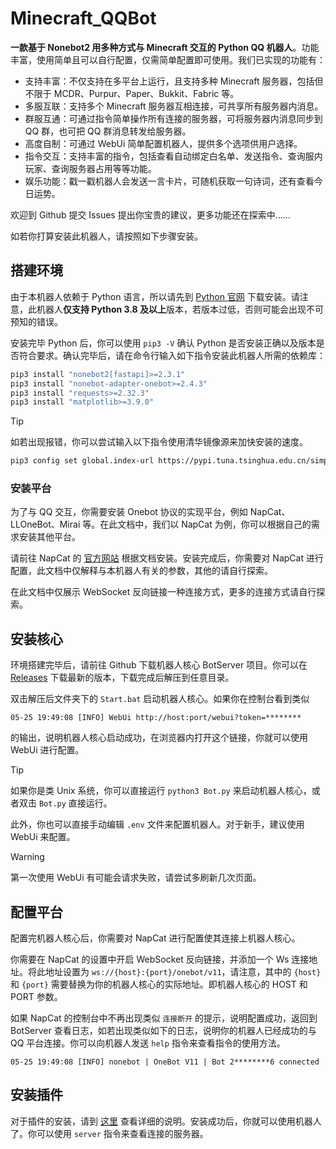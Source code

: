 # Minecraft_QQBot

**一款基于 Nonebot2 用多种方式与 Minecraft 交互的 Python QQ 机器人**。功能丰富，使用简单且可以自行配置，仅需简单配置即可使用。我们已实现的功能有：

- 支持丰富：不仅支持在多平台上运行，且支持多种 Minecraft 服务器，包括但不限于 MCDR、Purpur、Paper、Bukkit、Fabric 等。
- 多服互联：支持多个 Minecraft 服务器互相连接，可共享所有服务器内消息。
- 群服互通：可通过指令简单操作所有连接的服务器，可将服务器内消息同步到 QQ 群，也可把 QQ 群消息转发给服务器。
- 高度自制：可通过 WebUi 简单配置机器人，提供多个选项供用户选择。
- 指令交互：支持丰富的指令，包括查看自动绑定白名单、发送指令、查询服内玩家、查询服务器占用等等功能。
- 娱乐功能：戳一戳机器人会发送一言卡片，可随机获取一句诗词，还有查看今日运势。

欢迎到 Github 提交 Issues 提出你宝贵的建议，更多功能还在探索中……

如若你打算安装此机器人，请按照如下步骤安装。

## 搭建环境

由于本机器人依赖于 Python 语言，所以请先到 [Python 官网](https://www.python.org/downloads/) 下载安装。请注意，此机器人**仅支持 Python 3.8 及以上**版本，若版本过低，否则可能会出现不可预知的错误。

安装完毕 Python 后，你可以使用 `pip3 -V` 确认 Python 是否安装正确以及版本是否符合要求。确认完毕后，请在命令行输入如下指令安装此机器人所需的依赖库：

```bash
pip3 install "nonebot2[fastapi]>=2.3.1"
pip3 install "nonebot-adapter-onebot>=2.4.3"
pip3 install "requests>=2.32.3"
pip3 install "matplotlib>=3.9.0"
```

> [!TIP]
> 如若出现报错，你可以尝试输入以下指令使用清华镜像源来加快安装的速度。
> ```bash
> pip3 config set global.index-url https://pypi.tuna.tsinghua.edu.cn/simple
> ```

### 安装平台

为了与 QQ 交互，你需要安装 Onebot 协议的实现平台，例如 NapCat、LLOneBot、Mirai 等。在此文档中，我们以 NapCat 为例，你可以根据自己的需求安装其他平台。

请前往 NapCat 的 [官方网站](https://napneko.github.io/zh-CN/) 根据文档安装。安装完成后，你需要对 NapCat 进行配置，此文档中仅解释与本机器人有关的参数，其他的请自行探索。

在此文档中仅展示 WebSocket 反向链接一种连接方式，更多的连接方式请自行探索。

## 安装核心

环境搭建完毕后，请前往 Github 下载机器人核心 BotServer 项目。你可以在 [Releases](https://github.com/Minecraft-QQBot/BotServer/releases) 下载最新的版本，下载完成后解压到任意目录。

双击解压后文件夹下的 `Start.bat` 启动机器人核心。如果你在控制台看到类似

```log
05-25 19:49:08 [INFO] WebUi http://host:port/webui?token=********
```

的输出，说明机器人核心启动成功，在浏览器内打开这个链接，你就可以使用 WebUi 进行配置。

> [!TIP]
> 如果你是类 Unix 系统，你可以直接运行 `python3 Bot.py` 来启动机器人核心，或者双击 `Bot.py` 直接运行。

此外，你也可以直接手动编辑 `.env` 文件来配置机器人。对于新手，建议使用 WebUi 来配置。

> [!WARNING]
> 第一次使用 WebUi 有可能会请求失败，请尝试多刷新几次页面。

## 配置平台

配置完机器人核心后，你需要对 NapCat 进行配置使其连接上机器人核心。

你需要在 NapCat 的设置中开启 WebSocket 反向链接，并添加一个 Ws 连接地址。将此地址设置为 `ws://{host}:{port}/onebot/v11`，请注意，其中的 `{host}` 和 `{port}` 需要替换为你的机器人核心的实际地址。即机器人核心的 HOST 和 PORT 参数。

如果 NapCat 的控制台中不再出现类似 `连接断开` 的提示，说明配置成功，返回到 BotServer 查看日志，如若出现类似如下的日志，说明你的机器人已经成功的与 QQ 平台连接。你可以向机器人发送 `help` 指令来查看指令的使用方法。

```log
05-25 19:49:08 [INFO] nonebot | OneBot V11 | Bot 2********6 connected
```

## 安装插件

对于插件的安装，请到 [这里](/文档/安装插件) 查看详细的说明。安装成功后，你就可以使用机器人了。你可以使用 `server` 指令来查看连接的服务器。
